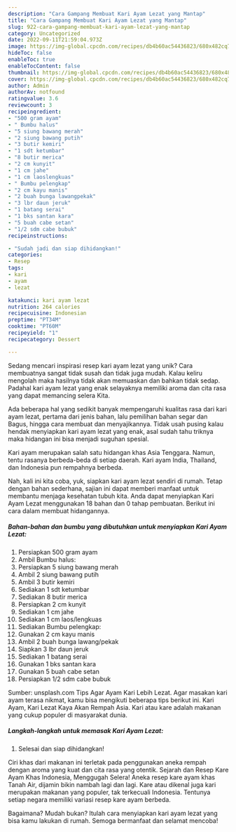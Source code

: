 ```yaml
---
description: "Cara Gampang Membuat Kari Ayam Lezat yang Mantap"
title: "Cara Gampang Membuat Kari Ayam Lezat yang Mantap"
slug: 922-cara-gampang-membuat-kari-ayam-lezat-yang-mantap
category: Uncategorized
date: 2022-09-11T21:59:04.973Z
image: https://img-global.cpcdn.com/recipes/db4b60ac54436823/680x482cq70/kari-ayam-lezat-foto-resep-utama.jpg
hideToc: false
enableToc: true
enableTocContent: false
thumbnail: https://img-global.cpcdn.com/recipes/db4b60ac54436823/680x482cq70/kari-ayam-lezat-foto-resep-utama.jpg
cover: https://img-global.cpcdn.com/recipes/db4b60ac54436823/680x482cq70/kari-ayam-lezat-foto-resep-utama.jpg
author: Admin
authorAv: notfound
ratingvalue: 3.6
reviewcount: 3
recipeingredient:
- "500 gram ayam"
- " Bumbu halus"
- "5 siung bawang merah"
- "2 siung bawang putih"
- "3 butir kemiri"
- "1 sdt ketumbar"
- "8 butir merica"
- "2 cm kunyit"
- "1 cm jahe"
- "1 cm laoslengkuas"
- " Bumbu pelengkap"
- "2 cm kayu manis"
- "2 buah bunga lawangpekak"
- "3 lbr daun jeruk"
- "1 batang serai"
- "1 bks santan kara"
- "5 buah cabe setan"
- "1/2 sdm cabe bubuk"
recipeinstructions:

- "Sudah jadi dan siap dihidangkan!"
categories:
- Resep
tags:
- kari
- ayam
- lezat

katakunci: kari ayam lezat 
nutrition: 264 calories
recipecuisine: Indonesian
preptime: "PT34M"
cooktime: "PT60M"
recipeyield: "1"
recipecategory: Dessert

---
```





Sedang mencari inspirasi resep kari ayam lezat yang unik? Cara membuatnya sangat tidak susah dan tidak juga mudah. Kalau keliru mengolah maka hasilnya tidak akan memuaskan dan bahkan tidak sedap. Padahal kari ayam lezat yang enak selayaknya memiliki aroma dan cita rasa yang dapat memancing selera Kita.





Ada beberapa hal yang sedikit banyak mempengaruhi kualitas rasa dari kari ayam lezat, pertama dari jenis bahan, lalu pemilihan bahan segar dan Bagus, hingga cara membuat dan menyajikannya. Tidak usah pusing kalau hendak menyiapkan kari ayam lezat yang enak,      asal sudah tahu triknya maka hidangan ini bisa menjadi suguhan spesial.














Kari ayam merupakan salah satu hidangan khas Asia Tenggara. Namun, tentu rasanya berbeda-beda di setiap daerah. Kari ayam India, Thailand, dan Indonesia pun rempahnya berbeda.






Nah, kali ini kita coba, yuk, siapkan kari ayam lezat sendiri di rumah. Tetap dengan bahan sederhana, sajian ini dapat memberi manfaat untuk membantu menjaga kesehatan tubuh kita. Anda dapat menyiapkan Kari Ayam Lezat menggunakan 18 bahan dan 0 tahap pembuatan. Berikut ini cara dalam membuat hidangannya.

<!--inarticleads1-->

##### Bahan-bahan dan bumbu yang dibutuhkan untuk menyiapkan Kari Ayam Lezat:

1. Persiapkan 500 gram ayam
1. Ambil  Bumbu halus:
1. Persiapkan 5 siung bawang merah
1. Ambil 2 siung bawang putih
1. Ambil 3 butir kemiri
1. Sediakan 1 sdt ketumbar
1. Sediakan 8 butir merica
1. Persiapkan 2 cm kunyit
1. Sediakan 1 cm jahe
1. Sediakan 1 cm laos/lengkuas
1. Sediakan  Bumbu pelengkap:
1. Gunakan 2 cm kayu manis
1. Ambil 2 buah bunga lawang/pekak
1. Siapkan 3 lbr daun jeruk
1. Sediakan 1 batang serai
1. Gunakan 1 bks santan kara
1. Gunakan 5 buah cabe setan
1. Persiapkan 1/2 sdm cabe bubuk


Sumber: unsplash.com Tips Agar Ayam Kari Lebih Lezat. Agar masakan kari ayam terasa nikmat, kamu bisa mengikuti beberapa tips berikut ini. Kari Ayam, Kari Lezat Kaya Akan Rempah Asia. Kari atau kare adalah makanan yang cukup populer di masyarakat dunia. 

<!--inarticleads2-->

##### Langkah-langkah untuk memasak Kari Ayam Lezat:


1. Selesai dan siap dihidangkan!

Ciri khas dari makanan ini terletak pada penggunakan aneka rempah dengan aroma yang kuat dan cita rasa yang otentik. Sejarah dan Resep Kare Ayam Khas Indonesia, Menggugah Selera! Aneka resep kare ayam khas Tanah Air, dijamin bikin nambah lagi dan lagi. Kare atau dikenal juga kari merupakan makanan yang populer, tak terkecuali Indonesia. Tentunya setiap negara memiliki variasi resep kare ayam berbeda. 

Bagaimana? Mudah bukan? Itulah cara menyiapkan kari ayam lezat yang bisa kamu lakukan di rumah. Semoga bermanfaat dan selamat mencoba!
